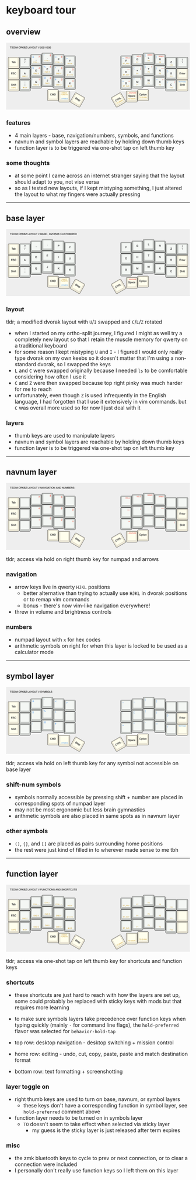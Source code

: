 # keyboard tour

## overview

![crkbz-main](tsoim-crkbz-20211030.png)

### features

* 4 main layers - base, navigation/numbers, symbols, and functions
* navnum and symbol layers are reachable by holding down thumb keys
* function layer is to be triggered via one-shot tap on left thumb key

### some thoughts

* at some point I came across an internet stranger saying that the layout should adapt to you, not vise versa
* so as I tested new layouts, if I kept mistyping something, I just altered the layout to what my fingers were actually pressing

---

## base layer

![crkbz-base](tsoim-crkbz-20211030-dvorak.png)

### layout

tldr; a modified dvorak layout with `U`/`I` swapped and `C`/`L`/`Z` rotated

* when I started on my ortho-split journey, I figured I might as well try a completely new layout
    so that I retain the muscle memory for qwerty on a traditional keyboard
* for some reason I kept mistyping `U` and `I` - I figured I would only really type dvorak on my own keebs
    so it doesn't matter that I'm using a non-standard dvorak, so I swapped the keys
* `L` and `C` were swapped originally because I needed `ls` to be comfortable considering how often I use it
* `C` and `Z` were then swapped because top right pinky was much harder for me to reach
* unfortunately, even though `Z` is used infrequently in the English language, I had forgotten
    that I use it extensively in vim commands. but `C` was overall more used so for now I just deal with it

### layers

* thumb keys are used to manipulate layers
* navnum and symbol layers are reachable by holding down thumb keys
* function layer is to be triggered via one-shot tap on left thumb key

---

## navnum layer

![crkbz-navnum](tsoim-crkbz-20211030-navnum.png)

tldr; access via hold on right thumb key for numpad and arrows

### navigation

* arrow keys live in qwerty `HJKL` positions
    * better alternative than trying to actually use `HJKL` in dvorak positions or to remap vim commands
    * bonus - there's now vim-like navigation everywhere!
* threw in volume and brightness controls

### numbers

* numpad layout with `x` for hex codes
* arithmetic symbols on right for when this layer is locked to be used as a calculator mode

---

## symbol layer

![crkbz-symbol](tsoim-crkbz-20211030-symbol.png)

tldr; access via hold on left thumb key for any symbol not accessible on base layer

### shift-num symbols

* symbols normally accessible by pressing shift + number are placed in corresponding spots of numpad layer
* may not be most ergonomic but less brain gymnastics
* arithmetic symbols are also placed in same spots as in navnum layer

### other symbols

* `()`, `{}`, and `[]` are placed as pairs surrounding home positions
* the rest were just kind of filled in to wherever made sense to me tbh


---

## function layer

![crkbz-function](tsoim-crkbz-20211030-functn.png)

tldr; access via one-shot tap on left thumb key for shortcuts and function keys

### shortcuts

* these shortcuts are just hard to reach with how the layers are set up,
    some could probably be replaced with sticky keys with mods but that requires more learning
* to make sure symbols layers take precedence over function keys when typing quickly
    (mainly `-` for command line flags), the `hold-preferred` flavor was selected for `behavior-hold-tap`

* top row: desktop navigation - desktop switching + mission control
* home row: editing - undo, cut, copy, paste, paste and match destination format
* bottom row: text formatting + screenshotting

### layer toggle on

* right thumb keys are used to turn on base, navnum, or symbol layers
    * these keys don't have a corresponding function in symbol layer, see `hold-preferred` comment above
* function layer needs to be turned on in symbols layer
    * `TO` doesn't seem to take effect when selected via sticky layer
        * my guess is the sticky layer is just released after term expires

### misc

* the zmk bluetooth keys to cycle to prev or next connection, or to clear a connection were included
* I personally don't really use function keys so I left them on this layer
